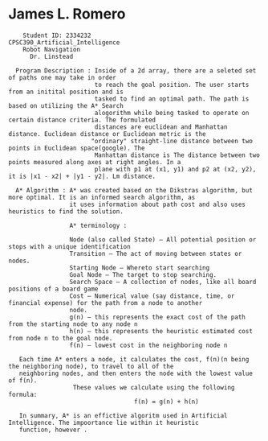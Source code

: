 #        James L. Romero 
        Student ID: 2334232 
    CPSC390_Artificial_Intelligence
        Robot Navigation
          Dr. Linstead
        
      Program Description : Inside of a 2d array, there are a seleted set of paths one may take in order 
                            to reach the goal position. The user starts from an initital position and is 
                            tasked to find an optimal path. The path is based on utilizing the A* Search 
                            alogorithm while being tasked to operate on certain distance criteria. The formulated  
                            distances are euclidean and Manhattan distance. Euclidean distance or Euclidean metric is the                               
                           "ordinary" straight-line distance between two points in Euclidean space(google). The 
                            Manhattan distance is The distance between two points measured along axes at right angles. In a    
                            plane with p1 at (x1, y1) and p2 at (x2, y2), it is |x1 - x2| + |y1 - y2|. Lm distance.
                            
      A* Algorithm : A* was created based on the Dikstras algorithm, but more optimal. It is an informed search algorithm, as  
                     it uses information about path cost and also uses heuristics to find the solution.
                     
                     A* terminology :
                     
                     Node (also called State) — All potential position or stops with a unique identification
                     Transition — The act of moving between states or nodes.
                     Starting Node — Whereto start searching
                     Goal Node — The target to stop searching.
                     Search Space — A collection of nodes, like all board positions of a board game
                     Cost — Numerical value (say distance, time, or financial expense) for the path from a node to another               
                     node.
                     g(n) — this represents the exact cost of the path from the starting node to any node n
                     h(n) — this represents the heuristic estimated cost from node n to the goal node.
                     f(n) — lowest cost in the neighboring node n
       
       Each time A* enters a node, it calculates the cost, f(n)(n being the neighboring node), to travel to all of the 
       neighboring nodes, and then enters the node with the lowest value of f(n).
                      These values we calculate using the following formula:
                                       f(n) = g(n) + h(n)
                                       
       In summary, A* is an effictive algoritm used in Artificial Intelligence. The impoortance lie within it heuristic   
       function, however .
      
